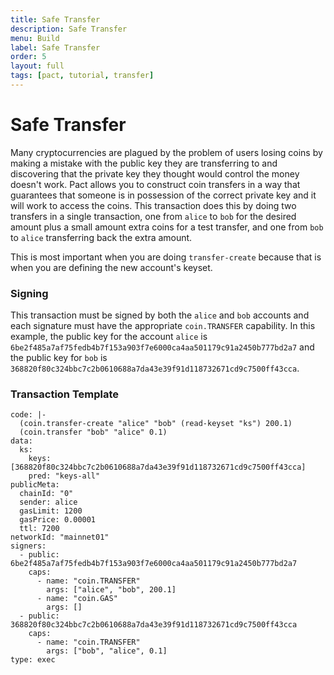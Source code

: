 ```yaml
---
title: Safe Transfer
description: Safe Transfer
menu: Build
label: Safe Transfer
order: 5
layout: full
tags: [pact, tutorial, transfer]
---
```


# Safe Transfer

Many cryptocurrencies are plagued by the problem of users losing coins by making
a mistake with the public key they are transferring to and discovering that the
private key they thought would control the money doesn't work. Pact allows you
to construct coin transfers in a way that guarantees that someone is in
possession of the correct private key and it will work to access the coins. This
transaction does this by doing two transfers in a single transaction, one from
`alice` to `bob` for the desired amount plus a small amount extra coins for a
test transfer, and one from `bob` to `alice` transferring back the extra amount.

This is most important when you are doing `transfer-create` because that is when
you are defining the new account's keyset.

### Signing

This transaction must be signed by both the `alice` and `bob` accounts and each
signature must have the appropriate `coin.TRANSFER` capability. In this example,
the public key for the account `alice` is
`6be2f485a7af75fedb4b7f153a903f7e6000ca4aa501179c91a2450b777bd2a7` and the
public key for `bob` is
`368820f80c324bbc7c2b0610688a7da43e39f91d118732671cd9c7500ff43cca`.

### Transaction Template

```pact title=" "
code: |-
  (coin.transfer-create "alice" "bob" (read-keyset "ks") 200.1)
  (coin.transfer "bob" "alice" 0.1)
data:
  ks:
    keys: [368820f80c324bbc7c2b0610688a7da43e39f91d118732671cd9c7500ff43cca]
    pred: "keys-all"
publicMeta:
  chainId: "0"
  sender: alice
  gasLimit: 1200
  gasPrice: 0.00001
  ttl: 7200
networkId: "mainnet01"
signers:
  - public: 6be2f485a7af75fedb4b7f153a903f7e6000ca4aa501179c91a2450b777bd2a7
    caps:
      - name: "coin.TRANSFER"
        args: ["alice", "bob", 200.1]
      - name: "coin.GAS"
        args: []
  - public: 368820f80c324bbc7c2b0610688a7da43e39f91d118732671cd9c7500ff43cca
    caps:
      - name: "coin.TRANSFER"
        args: ["bob", "alice", 0.1]
type: exec
```
